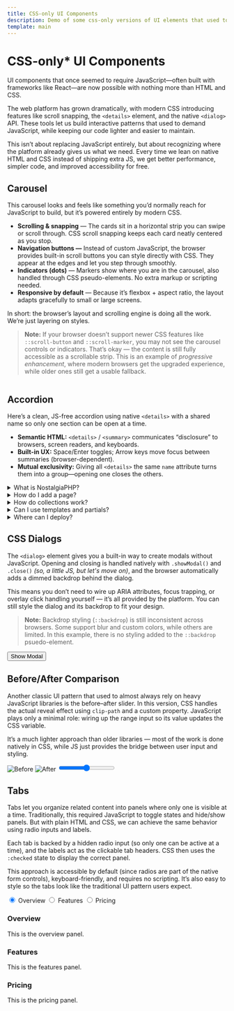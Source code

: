 ```yaml
---
title: CSS-only UI Components
description: Demo of some css-only versions of UI elements that used to require JavaScript.
template: main
---
```


<style>
  main .content {
    display: grid;
  }
</style>

<h1>CSS-only* UI Components</h1>

UI components that once seemed to require JavaScript—often built with frameworks like React—are now possible with nothing more than HTML and CSS.

The web platform has grown dramatically, with modern CSS introducing features like scroll snapping, the `<details>` element, and the native `<dialog>` API. These tools let us build interactive patterns that used to demand JavaScript, while keeping our code lighter and easier to maintain.

This isn’t about replacing JavaScript entirely, but about recognizing where the platform already gives us what we need. Every time we lean on native HTML and CSS instead of shipping extra JS, we get better performance, simpler code, and improved accessibility for free.

## Carousel

This carousel looks and feels like something you’d normally reach for JavaScript to build, but it’s powered entirely by modern CSS.

- **Scrolling & snapping** — The cards sit in a horizontal strip you can swipe or scroll through. CSS scroll snapping keeps each card neatly centered as you stop.
- **Navigation buttons —** Instead of custom JavaScript, the browser provides built-in scroll buttons you can style directly with CSS. They appear at the edges and let you step through smoothly.
- **Indicators (dots)** — Markers show where you are in the carousel, also handled through CSS pseudo-elements. No extra markup or scripting needed.
- **Responsive by default** — Because it’s flexbox + aspect ratio, the layout adapts gracefully to small or large screens.

In short: the browser’s layout and scrolling engine is doing all the work. We’re just layering on styles.

> **Note:** If your browser doesn’t support newer CSS features like `::scroll-button` and `::scroll-marker`, you may not see the carousel controls or indicators. That’s okay — the content is still fully accessible as a scrollable strip. This is an example of _progressive enhancement_, where modern browsers get the upgraded experience, while older ones still get a usable fallback.

<div class="carousel">
  <div class="card"><img src="https://picsum.photos/500/300?random=1" alt /></div>
  <div class="card"><img src="https://picsum.photos/500/300?random=2" alt /></div>
  <div class="card"><img src="https://picsum.photos/500/300?random=3" alt /></div>
  <div class="card"><img src="https://picsum.photos/500/300?random=4" alt /></div>
  <div class="card"><img src="https://picsum.photos/500/300?random=5" alt /></div>
  <div class="card"><img src="https://picsum.photos/500/300?random=6" alt /></div>
  <div class="card"><img src="https://picsum.photos/500/300?random=7" alt /></div>
  <div class="card"><img src="https://picsum.photos/500/300?random=8" alt /></div>
  <div class="card"><img src="https://picsum.photos/500/300?random=9" alt /></div>
  <div class="card"><img src="https://picsum.photos/500/300?random=10" alt /></div>
  <div class="card"><img src="https://picsum.photos/500/300?random=11" alt /></div>
  <div class="card"><img src="https://picsum.photos/500/300?random=12" alt /></div>
</div>

<div style="height: var(--size-3)"></div>

## Accordion

Here’s a clean, JS-free accordion using native `<details>` with a shared name so only one section can be open at a time.

- **Semantic HTML:** `<details>` / `<summary>` communicates “disclosure” to browsers, screen readers, and keyboards.
- **Built-in UX:** Space/Enter toggles; Arrow keys move focus between summaries (browser-dependent).
- **Mutual exclusivity:** Giving all `<details>` the same `name` attribute turns them into a group—opening one closes the others.

<div class="inner full-width flow" style="--inner-padding-block: var(--size-2); max-inline-size: 65ch; margin-inline: 0">
  <div class="faqs">
    <details name="faq">
      <summary>What is NostalgiaPHP?</summary>
      <div>
        <p>A tiny flat-file CMS: Markdown in, HTML out—no DB, no build step.</p>
      </div>
    </details>
    <details name="faq">
      <summary>How do I add a page?</summary>
      <div>
        <p>Create <code>content/pages/your-page/index.md</code> with front-matter and content.</p>
      </div>
    </details>
    <details name="faq">
      <summary>How do collections work?</summary>
      <div>
        <p>Put items in <code>content/collections/{name}</code> as <code>.md</code> files (one per item).</p>
      </div>
    </details>
    <details name="faq">
      <summary>Can I use templates and partials?</summary>
      <div>
        <p>Yes—pick <code>template: main</code> (or your own), and reuse partials like header/footer.</p>
      </div>
    </details>
    <details name="faq">
      <summary>Where can I deploy?</summary>
      <div>
        <p>Anywhere PHP runs—shared hosting, Render, Netlify PHP adapters, etc.</p>
      </div>
    </details>
  </div>
</div>

<style>
	dialog {
		width: min(100% - 3rem, var(--sm));
		padding: 0;

    .inner {
      display: grid;
      gap: var(--size-1-5);
      align-items: center;
      padding: var(--size-3);
    }
  }
</style>

<dialog	id="modal">
  <div class="inner flow">
    <h3>I am a modal</h3>
    <div>Lorem ipsum dolor, sit amet consectetur adipisicing elit. Repellat nulla ad nemo.</div>
    <form method="dialog">
      <button>Close</button>
    </form>
  </div>
</dialog>

## CSS Dialogs

The `<dialog>` element gives you a built-in way to create modals without JavaScript. Opening and closing is handled natively with `.showModal()` and `.close()` *(so, a little JS, but let's move on)*, and the browser automatically adds a dimmed backdrop behind the dialog.

This means you don’t need to wire up ARIA attributes, focus trapping, or overlay click handling yourself — it’s all provided by the platform. You can still style the dialog and its backdrop to fit your design.

>**Note:** Backdrop styling (`::backdrop`) is still inconsistent across browsers. Some support blur and custom colors, while others are limited. In this example, there is no styling added to the `::backdrop` psuedo-element.

<div class="inner full-width flow" style="--inner-padding-block: var(--size-2)">
  <div>
    <button onclick="modal.showModal()">Show Modal</button>
  </div>
</div>

## Before/After Comparison

Another classic UI pattern that used to almost always rely on heavy JavaScript libraries is the before–after slider. In this version, CSS handles the actual reveal effect using `clip-path` and a custom property. JavaScript plays only a minimal role: wiring up the range input so its value updates the CSS variable.

It’s a much lighter approach than older libraries — most of the work is done natively in CSS, while JS just provides the bridge between user input and styling.

<script type="module" src="/static/js/apps/comparison.js"></script>

<div class="inner full-width flow" style="--inner-padding-block: var(--size-2)">
  <div class="comparison" data-comparison>
    <img class="before" src="https://picsum.photos/id/1015/960/640" alt="Before">
    <img class="after" src="https://picsum.photos/id/1016/960/640" alt="After">
    <input type="range" min="0" max="100" value="50" aria-label="Image comparison slider">
  </div>
</div>

## Tabs

Tabs let you organize related content into panels where only one is visible at a time. Traditionally, this required JavaScript to toggle states and hide/show panels. But with plain HTML and CSS, we can achieve the same behavior using radio inputs and labels.

Each tab is backed by a hidden radio input (so only one can be active at a time), and the labels act as the clickable tab headers. CSS then uses the `:checked` state to display the correct panel.

This approach is accessible by default (since radios are part of the native form controls), keyboard-friendly, and requires no scripting. It’s also easy to style so the tabs look like the traditional UI pattern users expect.

<div class="inner full-width flow" style="--inner-padding-block: var(--size-2)">
  <div class="tabs" role="tablist" aria-label="Demo tabs">
    <input type="radio" name="tabset" id="tab-1" checked>
    <label for="tab-1" role="tab" aria-controls="panel-1">Overview</label>
    <input type="radio" name="tabset" id="tab-2">
    <label for="tab-2" role="tab" aria-controls="panel-2">Features</label>
    <input type="radio" name="tabset" id="tab-3">
    <label for="tab-3" role="tab" aria-controls="panel-3">Pricing</label>
    <div class="tab-panels">
      <section id="panel-1" role="tabpanel" aria-labelledby="tab-1">
        <h3>Overview</h3>
        <p>This is the overview panel.</p>
      </section>
      <section id="panel-2" role="tabpanel" aria-labelledby="tab-2">
        <h3>Features</h3>
        <p>This is the features panel.</p>
      </section>
      <section id="panel-3" role="tabpanel" aria-labelledby="tab-3">
        <h3>Pricing</h3>
        <p>This is the pricing panel.</p>
      </section>
    </div>
  </div>
</div>